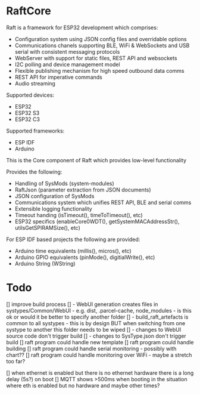 # RaftCore

Raft is a framework for ESP32 development which comprises:
- Configuration system using JSON config files and overridable options
- Communications chanels supporting BLE, WiFi & WebSockets and USB serial with consistent messaging protocols
- WebServer with support for static files, REST API and websockets
- I2C polling and device management model
- Flexible publishing mechanism for high speed outbound data comms
- REST API for imperative commands
- Audio streaming

Supported devices:
- ESP32
- ESP32 S3
- ESP32 C3

Supported frameworks:
- ESP IDF
- Arduino

This is the Core component of Raft which provides low-level functionality

Provides the following:
- Handling of SysMods (system-modules)
- RaftJson (parameter extraction from JSON documents)
- JSON configuration of SysMods
- Communications system which unifies REST API, BLE and serial comms
- Extensible logging functionality
- Timeout handing (isTimeout(), timeToTimeout(), etc)
- ESP32 specifics (enableCore0WDT(), getSystemMACAddressStr(), utilsGetSPIRAMSize(), etc)

For ESP IDF based projects the following are provided:
- Arduino time equivalents (millis(), micros(), etc)
- Arduino GPIO equivalents (pinMode(), digitialWrite(), etc)
- Arduino String (WString)

# Todo

[] improve build process
[] - WebUI generation creates files in systypes/Common/WebUI - e.g. dist, .parcel-cache, node_modules - is this ok or would it be better to specify another folder
[] - build_raft_artefacts is common to all systypes - this is by design BUT when switching from one systype to another this folder needs to be wiped
[] - changes to WebUI source code don't trigger build
[] - changes to SysType.json don't trigger build
[] raft program could handle new template
[] raft program could handle building
[] raft program could handle serial monitoring - possibly with chart??
[] raft program could handle monitoring over WiFi - maybe a stretch too far?

[] when ethernet is enabled but there is no ethernet hardware there is a long delay (5s?) on boot
[] MQTT shows >500ms when booting in the situation where eth is enabled but no hardware and maybe other times?

